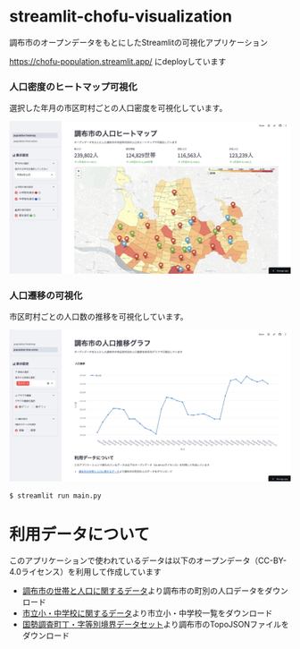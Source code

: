 # streamlit-chofu-visualization

調布市のオープンデータをもとにしたStreamlitの可視化アプリケーション

https://chofu-population.streamlit.app/ にdeployしています

### 人口密度のヒートマップ可視化

選択した年月の市区町村ごとの人口密度を可視化しています。

![イメージ1](docs/screen_image_heatmap.png)

### 人口遷移の可視化

市区町村ごとの人口数の推移を可視化しています。

![イメージ2](docs/screen_image_time_series.png)

```
$ streamlit run main.py
```

# 利用データについて
このアプリケーションで使われているデータは以下のオープンデータ（CC-BY-4.0ライセンス）を利用して作成しています

* [調布市の世帯と人口に関するデータ](https://www.city.chofu.lg.jp/030040/p017111.html)より調布市の町別の人口データをダウンロード
* [市立小・中学校に関するデータ](https://www.city.chofu.lg.jp/100010/p054122.html)より市立小・中学校一覧をダウンロード
* [国勢調査町丁・字等別境界データセット](https://geoshape.ex.nii.ac.jp/ka/resource/)より調布市のTopoJSONファイルをダウンロード
